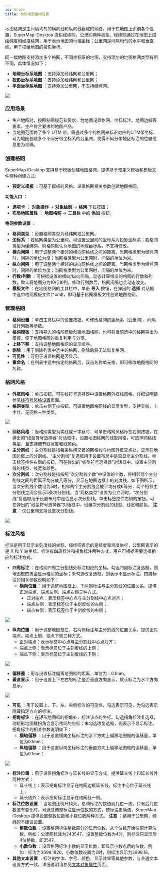```yaml
---
id: Gride
title: 布局地图格网设置
---
```

地图格网是由间隔均匀的横向线和纵向线组成的网络，用于在地图上识别各个位置，SuperMap iDesktop
提供经纬网、公里网两种类型。经纬网通过在地图上描绘纬度和经度格网，用于表示地图的地理坐标；公里网是间隔均匀的水平和垂直线，用于描绘地图的投影坐标。

同一幅地图支持添加多个格网，不同坐标系的地图，支持添加的地图格网类型有所不同，具体情况如下：

  * **地理坐标系地图** ：支持添加经纬网和公里网；
  * **投影坐标系地图** ：支持添加经纬网和公里网；
  * **平面坐标系地图** ：支持添加公里网，不支持经纬网。

![](img/MultGride.png)  


###  应用场景

  * 生产地图时，按照制图规范和要求，为地图设置格网、坐标标注、地图边框等要素，生产符合要求的地图产品。
  * 当地图范围跨了多个 UTM 带，需通过多个的格网来标识对应的UTM带坐标，可为地图创建多个不同分带坐标系的公里网，使得不同分带地区标注的位置信息更为准确。

###  创建格网

SuperMap iDesktop 支持基于模板创建地图格网，提供基于预定义模板和模板文件两种创建方式:

  * **预定义模板** ：可基于模板的风格、设置格网相关参数创建地图格网。 

**功能入口** ：

  * **选项卡** ： **对象操作** -> **对象绘制** -> **格网** 下拉按钮；
  * **布局地图属性** ： **地图格网** -> **工具栏** 中的 **添加** 按钮。

**格网参数设置** ：

  * **格网类型** ：设置格网类型为经纬网或公里网。
  * **坐标系** ：若格网类型为公里网，可设置公里网的坐标系为投影坐标系；若格网类型为经纬网，则格网默认为地图的地理坐标系，不支持修改。
  * **横向间隔** ：用于调整两个相邻的横向网格线之间的距离。当网格类型为经纬网时，间隔的单位为度；当网格类型为公里网时，间隔的单位为米。
  * **纵向间隔** ：用于调整两个相邻的纵向网格线之间的距离。当网格类型为经纬网时，间隔的单位为度；当网格类型为公里网时，间隔的单位为米。
  * **行数/列数** ：可根据设置的横向/纵向间隔，动态计算得出的格网的行数和列数，默认将地图分为10行10列，修改行列数后，格网间隔也会动态改变。
  * **模板文件** ：在地图格网的工具栏中，单击 **导入** 按钮，在弹出的 **选择** 对话框中选中格网模板文件(*.xml)，即可基于格网模板文件创建地图格网。

###  管理格网

  * **格网设置** ：单击工具栏中的设置按钮，可修改格网的坐标系（公里网）、间隔或行列数等参数。
  * **格网模板** ：支持导入的格网模板创建地图格网，也可将当前选中的格网导出为模板，便于地图格网的重复利用与分享。
  * **上移下移** ：支持调整地图格网的显示顺序。
  * **删除** ：用于删除列表中选中的格网，删除后将无法恢复格网。
  * **可见性** ：可用于设置格网是否显示。
  * **重命名** ：在列表中选中指定的格网后，双击名称单元格，即可修改地图格网的名称。

###  格网风格

  * **外框风格** ：单击按钮，可在线符号选择器中设置格网外框线风格，详细说明请参见[线符号风格设置](../../Visualization/LayerStyle/LineSymStyle.html)页面。
  * **格网类型** ：单击右侧下拉按钮，可设置地图格网线的显示类型，支持实线、十字丝、无网格三种类型。 

![](img/GridLineType.png)

  * **网格风格** ：当格网类型为实线或十字丝时，可单击格网风格标签右侧按钮，在弹出的“线型符号选择器”对话框中，设置地图格网的线型风格，可选择网格线类型，且支持调节线宽度和线颜色。
  * **主分割线** ：主分割线是指每条纵横交错的网格线与地图外框交点处，显示在地图边框上的分割线。“主分割线”复选框用于设置布局中是否显示主分割线。单击标签控件右侧的按钮，可在弹出的“线型符号选择器”对话框中，设置主分割线的线型、线宽和颜色。 
  * **次分割线** ：次分割线是指按照“次分割线个数”中设置的个数，将相邻两个主分割线之间的距离平均分成几等分，显示在地图边框上的刻度线。如下图所示，当次分割线个数设为5时，相邻两个主分割线会被平均分成6等分，两个相邻主分割线之间会显示5条次分割线。当“网格类型”设置为公立网时，“次分割线”复选框用于设置布局中是否显示次分割线。单击标签控件右侧的按钮，可在弹出的“线型符号选择器”对话框中，设置次分割线的线型、线宽和颜色。 **注意** ：仅公里网支持设置次分割线。

![](img/DividingLine.png)

###  标注风格

标注是用于显示主刻度线的坐标，经纬网表示的是经度和纬度坐标，公里网表示的是 X 和 Y
轴坐标。标注有四周标注和拐角标注两种方式，用户可根据需要选择相应的标注方式。

  * **四周标注** ：在格网四周主分割线处标注相应的坐标。勾选四周标注复选框，则地图框四周会显示格网的坐标；未勾选改复选框，则表示不显示标注。四周标注的相关参数说明如下： 
     * **横向位置** ：用于调整地图框上、下两侧标注与主分割线的位置关系，提供正对端点、端点左侧、端点右侧三种方式。 
        * 正对端点：表示标签中心点与主分割线中心点对齐；
        * 端点左侧：表示标签位于主刻度线的左侧；
        * 端点右侧：表示标签位于主刻度线的右侧；

![](img/LateralAlignment.png)

   * **纵向位置** ：用于调整地图框左、右两侧标注与主分割线的位置关系，提供正对端点、端点上侧、端点下侧三种方式。 
      * 正对端点：表示标签中心点与主分割线中心点对齐；
      * 端点上侧：表示标签位于主刻度线的上侧；
      * 端点下侧：表示标签位于主刻度线的下侧；

![](img/VerticalAlignment.png)

  * **偏移量** ：用与设置标注偏离地图框的距离，单位为：0.1mm。
  * **垂直显示** ：用于设置上下左右的标注是否垂直方向显示，默认标注为水平方向显示。 

![](img/LabelVertical.png)

  * **可见** ：用于设置上、下、左、右侧标注的可见性，勾选表示可见，为勾选表示隐藏指定方向的标注。
  * **拐角标注** ：在矩形地图框的拐角处，标注该点的坐标。勾选拐角标注复选框，则矩形地图框拐角会显示格网的坐标；未勾选改复选框，则表示不显示标注。拐角标注的相关参数说明如下： 
    * **横轴偏移** ：用于设置横向坐标标注的水平方向上偏移地图框的偏移量，单位为0.1mm；
    * **纵轴偏移** ：用于设置纵向坐标标注的垂直方向上偏移地图框的偏移量，单位为0.1mm；

![](img/CornerLabelOffset.png)

  * **标注位置** ：用于设置拐角标注与延长线的显示方式，提供延长线上和延长线外两种方式： 
    * 延长线上：表示拐角标注显示在格网边框延长线，标注中心位于延长线上；
    * 延长线外：表示拐角标注显示在格网线一侧。
  * **标注位数设置** ：当地图比例尺较大，格网标注的数值前几位一致，只有后几位数值有变化时，可通过调整标注显示位数的方式，使标注更简洁，SuperMap iDesktop 提供设置整数位数和小数位数两种方式。 **注意** ：适用于公里网，经纬网不建议设置。 
    * **整数位数** ：设置格网标注整数部分的显示位数，从个位数开始往前计算位数，例如：公里网标注为243547，设置整数位数为4时，则标注只显示后4位整数，即3547。
    * **小数位数** ：设置格网标注小数的显示位数，即显示小数点后的位数，例如：标注为3698.1826，小数位数设置为2时，则标注显示为3698.18。
  * **其他文本设置** ：标注的字体、字号、颜色、显示效果等其他参数，与普通文本设置方式一致，详细说明请参见[文本对象属性](../../Visualization/Interaction/TextPropertyDia.html)页面。
